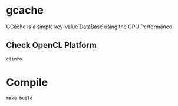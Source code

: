 # gcache

GCache is a simple key-value DataBase using the GPU Performance

## Check OpenCL Platform
```
clinfo
```


# Compile 
```
make build
```

